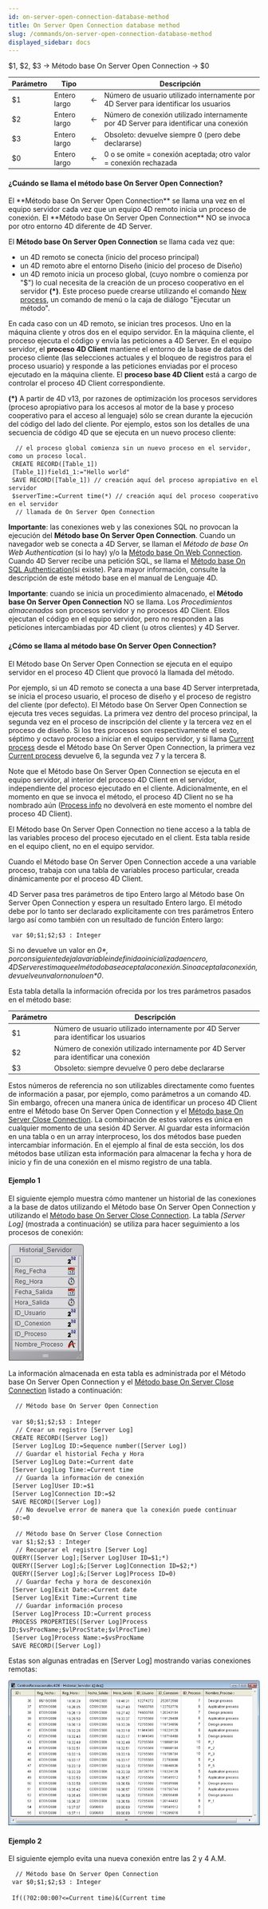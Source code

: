 ```yaml
---
id: on-server-open-connection-database-method
title: On Server Open Connection database method
slug: /commands/on-server-open-connection-database-method
displayed_sidebar: docs
---
```


<!--REF #_command_.Metodo base On Server Open Connection.Syntax-->$1, $2, $3 -> Método base On Server Open Connection -> $0<!-- END REF-->
<!--REF #_command_.Metodo base On Server Open Connection.Params-->
| Parámetro | Tipo |  | Descripción |
| --- | --- | --- | --- |
| $1 | Entero largo | &#8592; | Número de usuario utilizado internamente por 4D Server para identificar los usuarios |
| $2 | Entero largo | &#8592; | Número de conexión utilizado internamente por 4D Server para identificar una conexión |
| $3 | Entero largo | &#8592; | Obsoleto: devuelve siempre 0 (pero debe declararse) |
| $0 | Entero largo | &#8592; | 0 o se omite = conexión aceptada; otro valor = conexión rechazada |

<!-- END REF-->

#### ¿Cuándo se llama el método base On Server Open Connection? 

<!--REF #_command_.Metodo base On Server Open Connection.Summary-->El **Método base On Server Open Connection** se llama una vez en el equipo servidor cada vez que un equipo 4D remoto inicia un proceso de conexión.<!-- END REF--> El **Método base On Server Open Connection** NO se invoca por otro entorno 4D diferente de 4D Server.

El **Método base On Server Open Connection** se llama cada vez que:

* un 4D remoto se conecta (inicio del proceso principal)
* un 4D remoto abre el entorno Diseño (inicio del proceso de Diseño)
* un 4D remoto inicia un proceso global, (cuyo nombre o comienza por "$") lo cual necesita de la creación de un proceso cooperativo en el servidor **(\*)**. Este proceso puede crearse utilizando el comando [New process](new-process.md), un comando de menú o la caja de diálogo "Ejecutar un método".

En cada caso con un 4D remoto, se inician tres procesos. Uno en la máquina cliente y otros dos en el equipo servidor. En la máquina cliente, el proceso ejecuta el código y envía las peticiones a 4D Server. En el equipo servidor, el **proceso 4D Client** mantiene el entorno de la base de datos del proceso cliente (las selecciones actuales y el bloqueo de registros para el proceso usuario) y responde a las peticiones enviadas por el proceso ejecutado en la máquina cliente. El **proceso base 4D Client** está a cargo de controlar el proceso 4D Client correspondiente.

**(\*)** A partir de 4D v13, por razones de optimización los procesos servidores (proceso apropiativo para los accesos al motor de la base y proceso cooperativo para el acceso al lenguaje) sólo se crean durante la ejecución del código del lado del cliente. Por ejemplo, estos son los detalles de una secuencia de código 4D que se ejecuta en un nuevo proceso cliente:  

```4d
  // el proceso global comienza sin un nuevo proceso en el servidor, como un proceso local.
 CREATE RECORD([Table_1])
 [Table_1])field1_1:="Hello world"
 SAVE RECORD([Table_1]) // creación aquí del proceso apropiativo en el servidor
 $serverTime:=Current time(*) // creación aquí del proceso cooperativo en el servidor
  // llamada de On Server Open Connection
```

**Importante**: las conexiones web y las conexiones SQL no provocan la ejecución del **Método base On Server Open Connection**. Cuando un navegador web se conecta a 4D Server, se llaman el *Método de base On Web Authentication* (si lo hay) y/o la [Método base On Web Connection](metodo-base-on-web-connection.md).   
Cuando 4D Server recibe una petición SQL, se llama el [Método base On SQL Authentication](metodo-base-on-sql-authentication.md)(si existe). Para mayor información, consulte la descripción de este método base en el manual de Lenguaje 4D.

**Importante**: cuando se inicia un procedimiento almacenado, el **Método base On Server Open Connection** NO se llama. Los *Procedimientos almacenados* son procesos servidor y no procesos 4D Client. Ellos ejecutan el código en el equipo servidor, pero no responden a las peticiones intercambiadas por 4D client (u otros clientes) y 4D Server.

#### ¿Cómo se llama al método base On Server Open Connection? 

El Método base On Server Open Connection se ejecuta en el equipo servidor en el proceso 4D Client que provocó la llamada del método. 

Por ejemplo, si un 4D remoto se conecta a una base 4D Server interpretada, se inicia el proceso usuario, el proceso de diseño y el proceso de registro del cliente (por defecto). El Método base On Server Open Connection se ejecuta tres veces seguidas. La primera vez dentro del proceso principal, la segunda vez en el proceso de inscripción del cliente y la tercera vez en el proceso de diseño. Si los tres procesos son respectivamente el sexto, séptimo y octavo proceso a iniciar en el equipo servidor, y si llama [Current process](current-process.md) desde el Método base On Server Open Connection, la primera vez [Current process](current-process.md) devuelve 6, la segunda vez 7 y la tercera 8.

Note que el Método base On Server Open Connection se ejecuta en el equipo servidor, al interior del proceso 4D Client en el servidor, independiente del proceso ejecutado en el cliente. Adicionalmente, en el momento en que se invoca el método, el proceso 4D Client no se ha nombrado aún ([Process info](../commands/process-info.md) no devolverá en este momento el nombre del proceso 4D Client).

El Método base On Server Open Connection no tiene acceso a la tabla de las variables proceso del proceso ejecutado en el client. Esta tabla reside en el equipo client, no en el equipo servidor. 

Cuando el Método base On Server Open Connection accede a una variable proceso, trabaja con una tabla de variables proceso particular, creada dinámicamente por el proceso 4D Client. 

4D Server pasa tres parámetros de tipo Entero largo al Método base On Server Open Connection y espera un resultado Entero largo. El método debe por lo tanto ser declarado explícitamente con tres parámetros Entero largo así como también con un resultado de función Entero largo:

```4d
 var $0;$1;$2;$3 : Integer
```

Si no devuelve un valor en *$0*, por consiguiente deja la variable indefinida o inicializada en cero, 4D Server estima que el método base acepta la conexión. Si no acepta la conexión, devuelve un valor no nulo en *$0*.

Esta tabla detalla la información ofrecida por los tres parámetros pasados en el método base:

| **Parámetro** | **Descripción**                                                                       |
| ------------- | ------------------------------------------------------------------------------------- |
| $1            | Número de usuario utilizado internamente por 4D Server para identificar los usuarios  |
| $2            | Número de conexión utilizado internamente por 4D Server para identificar una conexión |
| $3            | Obsoleto: siempre devuelve 0 pero debe declararse                                     |

Estos números de referencia no son utilizables directamente como fuentes de información a pasar, por ejemplo, como parámetros a un comando 4D. Sin embargo, ofrecen una manera única de identificar un proceso 4D Client entre el Método base On Server Open Connection y el [Método base On Server Close Connection](metodo-base-on-server-close-connection.md). La combinación de estos valores es única en cualquier momento de una sesión 4D Server. Al guardar esta información en una tabla o en un array interproceso, los dos métodos base pueden intercambiar información. En el ejemplo al final de esta sección, los dos métodos base utilizan esta información para almacenar la fecha y hora de inicio y fin de una conexión en el mismo registro de una tabla.

#### Ejemplo 1 

El siguiente ejemplo muestra cómo mantener un historial de las conexiones a la base de datos utilizando el Método base On Server Open Connection y utilizando el [Método base On Server Close Connection](metodo-base-on-server-close-connection.md). La tabla *\[Server Log\]* (mostrada a continuación) se utiliza para hacer seguimiento a los procesos de conexión: 

![](../assets/en/commands/pict69173.es.png)

La información almacenada en esta tabla es administrada por el Método base On Server Open Connection y el [Método base On Server Close Connection](metodo-base-on-server-close-connection.md) listado a continuación:

```4d
  // Método base On Server Open Connection
 
 var $0;$1;$2;$3 : Integer
  // Crear un registro [Server Log]
 CREATE RECORD([Server Log])
 [Server Log]Log ID:=Sequence number([Server Log])
  // Guardar el historial Fecha y Hora
 [Server Log]Log Date:=Current date
 [Server Log]Log Time:=Current time
  // Guarda la información de conexión
 [Server Log]User ID:=$1
 [Server Log]Connection ID:=$2
 SAVE RECORD([Server Log])
  // No devuelve error de manera que la conexión puede continuar
 $0:=0
 
  // Método base On Server Close Connection
 var $1;$2;$3 : Integer
  // Recuperar el registro [Server Log]
 QUERY([Server Log];[Server Log]User ID=$1;*)
 QUERY([Server Log];&;[Server Log]Connection ID=$2;*)
 QUERY([Server Log];&;[Server Log]Process ID=0)
  // Guardar fecha y hora de desconexión
 [Server Log]Exit Date:=Current date
 [Server Log]Exit Time:=Current time
  // Guardar información proceso
 [Server Log]Process ID:=Current process
 PROCESS PROPERTIES([Server Log]Process ID;$vsProcName;$vlProcState;$vlProcTime)
 [Server Log]Process Name:=$vsProcName
 SAVE RECORD([Server Log])
```

Estas son algunas entradas en \[Server Log\] mostrando varias conexiones remotas:

![](../assets/en/commands/pict69174.es.png)

#### Ejemplo 2 

El siguiente ejemplo evita una nueva conexión entre las 2 y 4 A.M. 

```4d
  // Método base On Server Open Connection
 var $0;$1;$2;$3 : Integer
 
 If((?02:00:00?<=Current time)&(Current time
```
